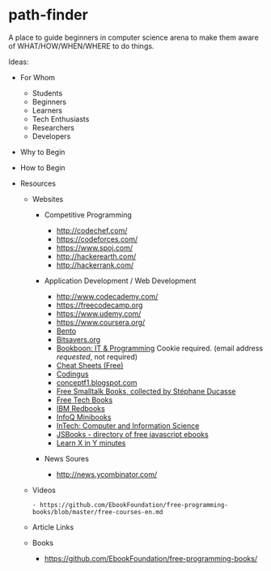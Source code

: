 # path-finder
A place to guide beginners in computer science arena to make them aware of WHAT/HOW/WHEN/WHERE to do things.


Ideas:

* For Whom
  
    * Students
    * Beginners
    * Learners
    * Tech Enthusiasts
    * Researchers
    * Developers

* Why to Begin

* How to Begin

* Resources
  
  - Websites
      
      - Competitive Programming
        
        - http://codechef.com/
        - https://codeforces.com/
        - https://www.spoj.com/
        - http://hackerearth.com/
        - http://hackerrank.com/
      
      - Application Development / Web Development
        
        - http://www.codecademy.com/
        - https://freecodecamp.org
        - https://www.udemy.com/
        - https://www.coursera.org/
        * [Bento](https://www.bento.io)
        * [Bitsavers.org](http://bitsavers.trailing-edge.com)
        * [Bookboon: IT & Programming](http://bookboon.com/en/it-programming-ebooks) Cookie required. (email address *requested*, not required)
        * [Cheat Sheets (Free)](https://dzone.com/refcardz)
        * [Codingus](http://codingus.blogspot.in)
        * [conceptf1.blogspot.com](http://conceptf1.blogspot.com/2013/11/list-of-freely-available-programming.html)
        * [Free Smalltalk Books, collected by Stéphane Ducasse](http://stephane.ducasse.free.fr/FreeBooks.html)
        * [Free Tech Books](http://www.freetechbooks.com)
        * [IBM Redbooks](http://www.redbooks.ibm.com)
        * [InfoQ Minibooks](http://www.infoq.com/minibooks/)
        * [InTech: Computer and Information Science](http://www.intechopen.com/subjects/computer-and-information-science)
        * [JSBooks - directory of free javascript ebooks](https://github.com/revolunet/JSbooks)
        * [Learn X in Y minutes](https://learnxinyminutes.com)
        
      - News Soures
       
        - http://news.ycombinator.com/
  
  - Videos
  
        - https://github.com/EbookFoundation/free-programming-books/blob/master/free-courses-en.md
  
  - Article Links
  
  - Books
    
     - https://github.com/EbookFoundation/free-programming-books/
